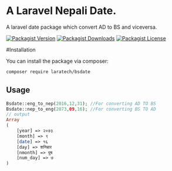 # A Laravel Nepali Date.

A laravel date package which convert AD to BS and viceversa.

[![Packagist Version](https://img.shields.io/packagist/v/laratech/bsdate?style=flat-square)](https://packagist.org/packages/laratech/bsdate)
[![Packagist Downloads](https://img.shields.io/packagist/dm/laratech/bsdate?color=blue&style=flat-square)](https://packagist.org/packages/laratech/bsdate)
[![Packagist License](https://img.shields.io/packagist/l/laratech/bsdate?style=flat-square)](https://github.com/laratechofficial/bsdate/blob/master/LICENSE.md)

#Installation

You can install the package via composer:

```bash
composer require laratech/bsdate
```

## Usage

```php
Bsdate::eng_to_nep(2016,12,31); //For converting AD TO BS
Bsdate::nep_to_eng(2073,09,16); //For converting BS TO AD
// output 
Array
(
    [year] => २०७३
    [month] => ९
    [date] => १६
    [day] => शनिबार
    [nmonth] => पुष
    [num_day] => ७
)
```


